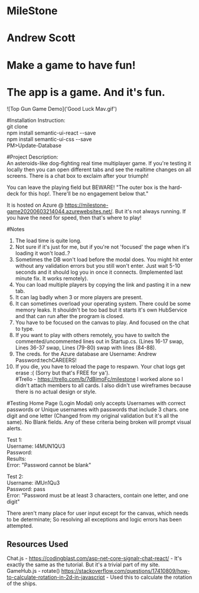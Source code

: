 # MileStone
# Andrew Scott
# Make a game to have fun!
# The app is a game. And it's fun.

![Top Gun Game Demo]('Good Luck Mav.gif')

#Installation Instruction:  
git clone  
npm install semantic-ui-react --save  
npm install semantic-ui-css --save  
PM>Update-Database  

#Project Description:  
An asteroids-like dog-fighting real time multiplayer game. If you're testing it locally then you can open different tabs and see the realtime changes on all screens. There is a chat box to exclaim after your triumph!  

You can leave the playing field but BEWARE! "The outer box is the hard-deck for this hop!. There'll be no engagement below that."  

It is hosted on Azure @ https://milestone-game20200603214044.azurewebsites.net/. But it's not always running. If you have the need for speed, then that's where to play!  

#Notes
1. The load time is quite long.
2. Not sure if it's just for me, but if you're not 'focused' the page when it's loading it won't load..?
3. Sometimes the DB won't load before the modal does. You might hit enter without any validation errors but you still won't enter. Just wait 5-10 seconds and it should log you in once it connects. (Implemented last minute fix. It works remotely).
4. You can load multiple players by copying the link and pasting it in a new tab. 
5. It can lag badly when 3 or more players are present. 
6. It can sometimes overload your operating system. There could be some memory leaks. It shouldn't be too bad but it starts it's own HubService and that can run after the program is closed.
7. You have to be focused on the canvas to play. And focused on the chat to type.
8. If you want to play with others remotely, you have to switch the commented/uncommented lines out in Startup.cs. (Lines 16-17 swap, Lines 36-37 swap, Lines (79-80) swap with lines (84-88).  
9. The creds. for the Azure database are Username: Andrew Password:techCAREERS!
10. If you die, you have to reload the page to respawn. Your chat logs get erase :( (Sorry but that's FREE for ya').  
#Trello - https://trello.com/b/7dBjmoFc/milestone
I worked alone so I didn't attach members to all cards.
I also didn't use wireframes because there is no actual design or style.

#Testing
Home Page (Login Modal) only accepts Usernames with correct passwords or Unique usernames with passwords that include 3 chars. one digit and one letter (Changed from my original validation but it's all the same). No Blank fields.
Any of these criteria being broken will prompt visual alerts.

Test 1:  
Username: I4MUN1QU3  
Password:  
Results:  
Error: "Password cannot be blank"  

Test 2:  
Username: iMUn1Qu3  
Password: pass  
Error: "Password must be at least 3 characters, contain one letter, and one digit"  

There aren't many place for user input except for the canvas, which needs to be determinate; So resolving all exceptions and logic errors has been attempted.

## Resources Used ##
Chat.js - https://codingblast.com/asp-net-core-signalr-chat-react/ - It's exactly the same as the tutorial. But it's a trivial part of my site.  
GameHub.js - rotate() https://stackoverflow.com/questions/17410809/how-to-calculate-rotation-in-2d-in-javascript - Used this to calculate the rotation of the ships.

